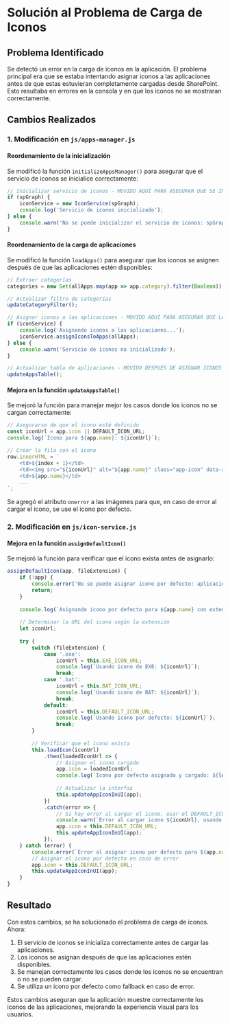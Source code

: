 # Solución al Problema de Carga de Iconos

## Problema Identificado

Se detectó un error en la carga de iconos en la aplicación. El problema principal era que se estaba intentando asignar iconos a las aplicaciones antes de que estas estuvieran completamente cargadas desde SharePoint. Esto resultaba en errores en la consola y en que los iconos no se mostraran correctamente.

## Cambios Realizados

### 1. Modificación en `js/apps-manager.js`

#### Reordenamiento de la inicialización

Se modificó la función `initializeAppsManager()` para asegurar que el servicio de iconos se inicialice correctamente:

```javascript
// Inicializar servicio de iconos - MOVIDO AQUÍ PARA ASEGURAR QUE SE INICIALICE ANTES DE CARGAR APPS
if (spGraph) {
    iconService = new IconService(spGraph);
    console.log('Servicio de iconos inicializado');
} else {
    console.warn('No se puede inicializar el servicio de iconos: spGraph no está disponible');
}
```

#### Reordenamiento de la carga de aplicaciones

Se modificó la función `loadApps()` para asegurar que los iconos se asignen después de que las aplicaciones estén disponibles:

```javascript
// Extraer categorías
categories = new Set(allApps.map(app => app.category).filter(Boolean));

// Actualizar filtro de categorías
updateCategoryFilter();

// Asignar iconos a las aplicaciones - MOVIDO AQUÍ PARA ASEGURAR QUE LAS APPS ESTÉN CARGADAS
if (iconService) {
    console.log('Asignando iconos a las aplicaciones...');
    iconService.assignIconsToApps(allApps);
} else {
    console.warn('Servicio de iconos no inicializado');
}

// Actualizar tabla de aplicaciones - MOVIDO DESPUÉS DE ASIGNAR ICONOS
updateAppsTable();
```

#### Mejora en la función `updateAppsTable()`

Se mejoró la función para manejar mejor los casos donde los iconos no se cargan correctamente:

```javascript
// Asegurarse de que el icono esté definido
const iconUrl = app.icon || DEFAULT_ICON_URL;
console.log(`Icono para ${app.name}: ${iconUrl}`);

// Crear la fila con el icono
row.innerHTML = `
    <td>${index + 1}</td>
    <td><img src="${iconUrl}" alt="${app.name}" class="app-icon" data-app-id="${app.id}" onerror="this.src='${DEFAULT_ICON_URL}'"></td>
    <td>${app.name}</td>
    ...
`;
```

Se agregó el atributo `onerror` a las imágenes para que, en caso de error al cargar el icono, se use el icono por defecto.

### 2. Modificación en `js/icon-service.js`

#### Mejora en la función `assignDefaultIcon()`

Se mejoró la función para verificar que el icono exista antes de asignarlo:

```javascript
assignDefaultIcon(app, fileExtension) {
    if (!app) {
        console.error('No se puede asignar icono por defecto: aplicación no válida');
        return;
    }
    
    console.log(`Asignando icono por defecto para ${app.name} con extensión ${fileExtension}`);
    
    // Determinar la URL del icono según la extensión
    let iconUrl;
    
    try {
        switch (fileExtension) {
            case '.exe':
                iconUrl = this.EXE_ICON_URL;
                console.log(`Usando icono de EXE: ${iconUrl}`);
                break;
            case '.bat':
                iconUrl = this.BAT_ICON_URL;
                console.log(`Usando icono de BAT: ${iconUrl}`);
                break;
            default:
                iconUrl = this.DEFAULT_ICON_URL;
                console.log(`Usando icono por defecto: ${iconUrl}`);
                break;
        }
        
        // Verificar que el icono exista
        this.loadIcon(iconUrl)
            .then(loadedIconUrl => {
                // Asignar el icono cargado
                app.icon = loadedIconUrl;
                console.log(`Icono por defecto asignado y cargado: ${loadedIconUrl} para ${app.name}`);
                
                // Actualizar la interfaz
                this.updateAppIconInUI(app);
            })
            .catch(error => {
                // Si hay error al cargar el icono, usar el DEFAULT_ICON_URL como último recurso
                console.warn(`Error al cargar icono ${iconUrl}, usando DEFAULT_ICON_URL como fallback`, error);
                app.icon = this.DEFAULT_ICON_URL;
                this.updateAppIconInUI(app);
            });
    } catch (error) {
        console.error(`Error al asignar icono por defecto para ${app.name}:`, error);
        // Asignar el icono por defecto en caso de error
        app.icon = this.DEFAULT_ICON_URL;
        this.updateAppIconInUI(app);
    }
}
```

## Resultado

Con estos cambios, se ha solucionado el problema de carga de iconos. Ahora:

1. El servicio de iconos se inicializa correctamente antes de cargar las aplicaciones.
2. Los iconos se asignan después de que las aplicaciones estén disponibles.
3. Se manejan correctamente los casos donde los iconos no se encuentran o no se pueden cargar.
4. Se utiliza un icono por defecto como fallback en caso de error.

Estos cambios aseguran que la aplicación muestre correctamente los iconos de las aplicaciones, mejorando la experiencia visual para los usuarios. 